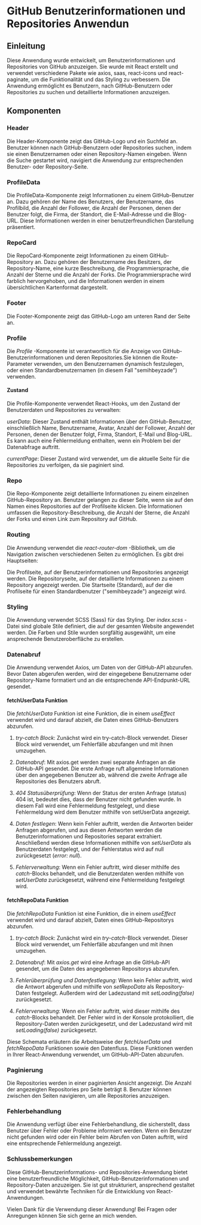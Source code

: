# GitHub Benutzerinformationen und Repositories Anwendun
## Einleitung
Diese Anwendung wurde entwickelt, um Benutzerinformationen und Repositories von GitHub anzuzeigen. Sie wurde mit React erstellt und verwendet verschiedene Pakete wie axios, saas, react-icons und react-paginate, um die Funktionalität und das Styling zu verbessern. Die Anwendung ermöglicht es Benutzern, nach GitHub-Benutzern oder Repositories zu suchen und detaillierte Informationen anzuzeigen.

## Komponenten
### Header
Die Header-Komponente zeigt das GitHub-Logo und ein Suchfeld an. Benutzer können nach GitHub-Benutzern oder Repositories suchen, indem sie einen Benutzernamen oder einen Repository-Namen eingeben. Wenn die Suche gestartet wird, navigiert die Anwendung zur entsprechenden Benutzer- oder Repository-Seite.

### ProfileData
Die ProfileData-Komponente zeigt Informationen zu einem GitHub-Benutzer an. Dazu gehören der Name des Benutzers, der Benutzername, das Profilbild, die Anzahl der Follower, die Anzahl der Personen, denen der Benutzer folgt, die Firma, der Standort, die E-Mail-Adresse und die Blog-URL. Diese Informationen werden in einer benutzerfreundlichen Darstellung präsentiert.

### RepoCard
Die RepoCard-Komponente zeigt Informationen zu einem GitHub-Repository an. Dazu gehören der Benutzername des Besitzers, der Repository-Name, eine kurze Beschreibung, die Programmiersprache, die Anzahl der Sterne und die Anzahl der Forks. Die Programmiersprache wird farblich hervorgehoben, und die Informationen werden in einem übersichtlichen Kartenformat dargestellt.

### Footer
Die Footer-Komponente zeigt das GitHub-Logo am unteren Rand der Seite an.

### Profile
Die _Profile_ -Komponente ist verantwortlich für die Anzeige von GitHub-Benutzerinformationen und deren Repositories.Sie können die Route-Parameter verwenden, um den Benutzernamen dynamisch festzulegen, oder einen Standardbenutzernamen (in diesem Fall "semihbeyzade") verwenden.

#### Zustand
Die Profile-Komponente verwendet React-Hooks, um den Zustand der Benutzerdaten und Repositories zu verwalten:

_userData_: Dieser Zustand enthält Informationen über den GitHub-Benutzer, einschließlich Name, Benutzername, Avatar, Anzahl der Follower, Anzahl der Personen, denen der Benutzer folgt, Firma, Standort, E-Mail und Blog-URL. Es kann auch eine Fehlermeldung enthalten, wenn ein Problem bei der Datenabfrage auftritt.

_currentPage_: Dieser Zustand wird verwendet, um die aktuelle Seite für die Repositories zu verfolgen, da sie paginiert sind.

### Repo
Die Repo-Komponente zeigt detaillierte Informationen zu einem einzelnen GitHub-Repository an. Benutzer gelangen zu dieser Seite, wenn sie auf den Namen eines Repositories auf der Profilseite klicken. Die Informationen umfassen die Repository-Beschreibung, die Anzahl der Sterne, die Anzahl der Forks und einen Link zum Repository auf GitHub.

### Routing
Die Anwendung verwendet die _react-router-dom_ -Bibliothek, um die Navigation zwischen verschiedenen Seiten zu ermöglichen. Es gibt drei Hauptseiten:

Die Profilseite, auf der Benutzerinformationen und Repositories angezeigt werden.
Die Repositoryseite, auf der detaillierte Informationen zu einem Repository angezeigt werden.
Die Startseite (Standard), auf der die Profilseite für einen Standardbenutzer ("semihbeyzade") angezeigt wird.

### Styling
Die Anwendung verwendet SCSS (Sass) für das Styling. Der _index.scss_ -Datei sind globale Stile definiert, die auf der gesamten Website angewendet werden. Die Farben und Stile wurden sorgfältig ausgewählt, um eine ansprechende Benutzeroberfläche zu erstellen.

### Datenabruf
Die Anwendung verwendet Axios, um Daten von der GitHub-API abzurufen. Bevor Daten abgerufen werden, wird der eingegebene Benutzername oder Repository-Name formatiert und an die entsprechende API-Endpunkt-URL gesendet.

#### fetchUserData Funktion
Die _fetchUserData_ Funktion ist eine Funktion, die in einem _useEffect_ verwendet wird und darauf abzielt, die Daten eines GitHub-Benutzers abzurufen.

1. _try-catch Block_: Zunächst wird ein try-catch-Block verwendet. Dieser Block wird verwendet, um Fehlerfälle abzufangen und mit ihnen umzugehen.

2. _Datenabruf_: Mit axios.get werden zwei separate Anfragen an die GitHub-API gesendet. Die erste Anfrage ruft allgemeine Informationen über den angegebenen Benutzer ab, während die zweite Anfrage alle Repositories des Benutzers abruft.

3. _404 Statusüberprüfung_: Wenn der Status der ersten Anfrage (status) 404 ist, bedeutet dies, dass der Benutzer nicht gefunden wurde. In diesem Fall wird eine Fehlermeldung festgelegt, und diese Fehlermeldung wird dem Benutzer mithilfe von setUserData angezeigt.

4. _Daten festlegen_: Wenn kein Fehler auftritt, werden die Antworten beider Anfragen abgerufen, und aus diesen Antworten werden die Benutzerinformationen und Repositories separat extrahiert. Anschließend werden diese Informationen mithilfe von _setUserData_ als Benutzerdaten festgelegt, und der Fehlerstatus wird auf null zurückgesetzt (_error: null_).

5. _Fehlerverwaltung_: Wenn ein Fehler auftritt, wird dieser mithilfe des _catch_-Blocks behandelt, und die Benutzerdaten werden mithilfe von _setUserData_ zurückgesetzt, während eine Fehlermeldung festgelegt wird.

#### fetchRepoData Funktion
Die _fetchRepoData_ Funktion ist eine Funktion, die in einem _useEffect_ verwendet wird und darauf abzielt, Daten eines GitHub-Repositorys abzurufen.

1. _try-catch Block_: Zunächst wird ein _try-catch_-Block verwendet. Dieser Block wird verwendet, um Fehlerfälle abzufangen und mit ihnen umzugehen.

2. _Datenabruf_: Mit _axios.get_ wird eine Anfrage an die GitHub-API gesendet, um die Daten des angegebenen Repositorys abzurufen.

3. _Fehlerüberprüfung und Datenfestlegung_: Wenn kein Fehler auftritt, wird die Antwort abgerufen und mithilfe von _setRepoData_ als Repository-Daten festgelegt. Außerdem wird der Ladezustand mit _setLoading(false)_ zurückgesetzt.

4. _Fehlerverwaltung_: Wenn ein Fehler auftritt, wird dieser mithilfe des _catch_-Blocks behandelt. Der Fehler wird in der Konsole protokolliert, die Repository-Daten werden zurückgesetzt, und der Ladezustand wird mit _setLoading(false)_ zurückgesetzt.

Diese Schemata erläutern die Arbeitsweise der _fetchUserData_ und _fetchRepoData_ Funktionen sowie den Datenfluss. Diese Funktionen werden in Ihrer React-Anwendung verwendet, um GitHub-API-Daten abzurufen.

### Paginierung
Die Repositories werden in einer paginierten Ansicht angezeigt. Die Anzahl der angezeigten Repositories pro Seite beträgt 8. Benutzer können zwischen den Seiten navigieren, um alle Repositories anzuzeigen.

### Fehlerbehandlung
Die Anwendung verfügt über eine Fehlerbehandlung, die sicherstellt, dass Benutzer über Fehler oder Probleme informiert werden. Wenn ein Benutzer nicht gefunden wird oder ein Fehler beim Abrufen von Daten auftritt, wird eine entsprechende Fehlermeldung angezeigt.

### Schlussbemerkungen
Diese GitHub-Benutzerinformations- und Repositories-Anwendung bietet eine benutzerfreundliche Möglichkeit, GitHub-Benutzerinformationen und Repository-Daten anzuzeigen. Sie ist gut strukturiert, ansprechend gestaltet und verwendet bewährte Techniken für die Entwicklung von React-Anwendungen.

Vielen Dank für die Verwendung dieser Anwendung! Bei Fragen oder Anregungen können Sie sich gerne an mich wenden.
